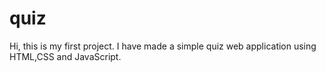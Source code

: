 # quiz
Hi, this is my first project.
I have made a simple quiz web application using HTML,CSS and JavaScript.
